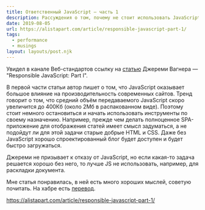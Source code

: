 ```yaml
---
title: Ответственный JavaScript — часть 1
description: Рассуждения о том, почему не стоит использовать JavaScript, если есть такая возможность (первая часть)
date: 2019-08-05
url: https://alistapart.com/article/responsible-javascript-part-1/
tags:
  - performance
  - musings
layout: layouts/post.njk
---
```

Увидел в канале Веб-стандартов ссылку на [статью](https://alistapart.com/article/responsible-javascript-part-1/) Джереми Вагнера — "Responsible JavaScript: Part I".

В первой части статьи автор пишет о том, что JavaScript оказывает большое влияние на производительность современных сайтов. Тренд говорит о том, что средний объём передаваемого JavaScript скоро увеличится до 400Кб (около 2Мб в распакованном виде). Поэтому стоит немного остановиться и начать использовать инструменты по своему назначению. Например, прежде чем делать полноценное SPA-приложение для отображения статей имеет смысл задуматься, а не подойдут ли для этой задачи старые добрые HTML и CSS. Даже без JavaScript хорошо спроектированный блог будет доступен и будет быстро загружаться.

Джереми не призывает к отказу от JavaScript, но если какая-то задача решается хорошо без него, то лучше JS не использовать, например, для раскладки документа.

Мне статья понравилась, в ней есть много хороших мыслей, советую почитать. На хабре есть [перевод](https://habr.com/ru/company/ruvds/blog/447576/).

https://alistapart.com/article/responsible-javascript-part-1/
